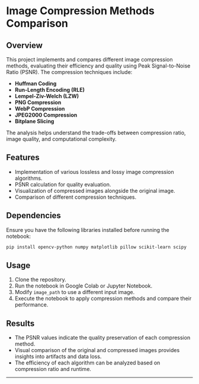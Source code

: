 # Image Compression Methods Comparison  

## Overview  
This project implements and compares different image compression methods, evaluating their efficiency and quality using Peak Signal-to-Noise Ratio (PSNR). The compression techniques include:  

- **Huffman Coding**  
- **Run-Length Encoding (RLE)**  
- **Lempel-Ziv-Welch (LZW)**  
- **PNG Compression**  
- **WebP Compression**  
- **JPEG2000 Compression**  
- **Bitplane Slicing**  

The analysis helps understand the trade-offs between compression ratio, image quality, and computational complexity.  

## Features  
- Implementation of various lossless and lossy image compression algorithms.  
- PSNR calculation for quality evaluation.  
- Visualization of compressed images alongside the original image.  
- Comparison of different compression techniques.  

## Dependencies  
Ensure you have the following libraries installed before running the notebook:  
```bash
pip install opencv-python numpy matplotlib pillow scikit-learn scipy
```  

## Usage  
1. Clone the repository.
2. Run the notebook in Google Colab or Jupyter Notebook.  
3. Modify `image_path` to use a different input image.  
4. Execute the notebook to apply compression methods and compare their performance.  

## Results  
- The PSNR values indicate the quality preservation of each compression method.  
- Visual comparison of the original and compressed images provides insights into artifacts and data loss.  
- The efficiency of each algorithm can be analyzed based on compression ratio and runtime.  

---
